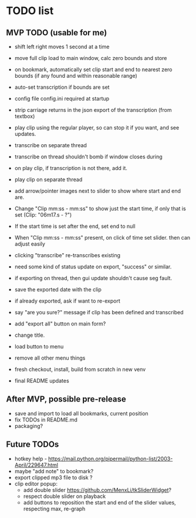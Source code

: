 # TODO list


## MVP TODO (usable for me)

* shift left right moves 1 second at a time

* move full clip load to main window, calc zero bounds and store
* on bookmark, automatically set clip start and end to nearest zero bounds (if any found and within reasonable range)
* auto-set transcription if bounds are set

* config file config.ini required at startup
* strip carriage returns in the json export of the transcription (from textbox)
* play clip using the regular player, so can stop it if you want, and see updates.
* transcribe on separate thread
* transcribe on thread shouldn't bomb if window closes during
* on play clip, if transcription is not there, add it.
* play clip on separate thread
* add arrow/pointer images next to slider to show where start and end are.
* Change "Clip mm:ss - mm:ss" to show just the start time, if only that is set (Clip: "06m17.s - ?")
* If the start time is set after the end, set end to null
* When "Clip mm:ss - mm:ss" present, on click of time set slider.  then can adjust easily
* clicking "transcribe" re-transcribes existing
* need some kind of status update on export, "success" or similar.
* if exporting on thread, then gui update shouldn't cause seg fault.
* save the exported date with the clip
* if already exported, ask if want to re-export
* say "are you sure?" message if clip has been defined and transcribed
* add "export all" button on main form?
* change title.
* load button to menu
* remove all other menu things
* fresh checkout, install, build from scratch in new venv
* final README updates


## After MVP, possible pre-release

* save and import to load all bookmarks, current position
* fix TODOs in README.md
* packaging?


## Future TODOs

* hotkey help - https://mail.python.org/pipermail/python-list/2003-April/229647.html
* maybe "add note" to bookmark?
* export clipped mp3 file to disk ?
* clip editor popup:
  * add double slider https://github.com/MenxLi/tkSliderWidget?
  * respect double slider on playback
  * add buttons to reposition the start and end of the slider values, respecting max, re-graph

